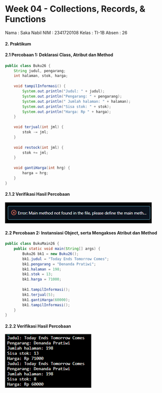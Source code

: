 # Week 04 - Collections, Records, & Functions
Nama : Saka Nabil
NIM : 2341720108
Kelas : TI-1B
Absen : 26

#### 2. Praktikum
#### 2.1 Percobaan 1: Deklarasi Class, Atribut dan Method
``` java
public class Buku26 {
    String judul, pengarang;
    int halaman, stok, harga;

    void tampilInformasi() {
        System.out.println("Judul: " + judul);
        System.out.println("Pengarang: " + pengarang);
        System.out.println(" Jumlah halaman: " + halaman);
        System.out.println("Sisa stok: " + stok);
        System.out.println("Harga: Rp " + harga);
    }

    void terjual(int jml) {
        stok -= jml;
    }

    void restock(int jml) {
        stok += jml;
    }

    void gantiHarga(int hrg) {
        harga = hrg;
    }
}
```
#### 2.1.2 Verifikasi Hasil Percobaan
![Verivikasi](<../Screenshot (354).png>)

#### 2.2 Percobaan 2: Instansiasi Object, serta Mengakses Atribut dan Method
``` java
public class BukuMain26 {
    public static void main(String[] args) {
        Buku26 bk1 = new Buku26();
        bk1.judul = "Today Ends Tomorrow Comes";
        bk1.pengarang = "Denanda Pratiwi";
        bk1.halaman = 198;
        bk1.stok = 13;
        bk1.harga = 71000;

        bk1.tampilInformasi();
        bk1.terjual(5);
        bk1.gantiHarga(60000);
        bk1.tampilInformasi();
    }
}
```
#### 2.2.2 Verifikasi Hasil Percobaan
![verivikasi](<../Screenshot 2024-02-21 130700.png>)